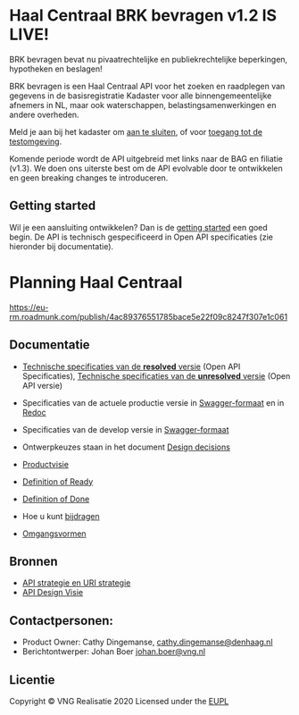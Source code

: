 # Haal Centraal BRK bevragen v1.2 IS LIVE!
BRK bevragen bevat nu pivaatrechtelijke en publiekrechtelijke beperkingen, hypotheken en beslagen! 

BRK bevragen is een Haal Centraal API voor het zoeken en raadplegen van gegevens in de basisregistratie Kadaster voor alle binnengemeentelijke afnemers in NL, maar ook waterschappen, belastingsamenwerkingen en andere overheden.

Meld je aan bij het kadaster om [aan te sluiten](https://formulieren.kadaster.nl/aanmelden_brk_bevragen), of voor [toegang tot de testomgeving](https://formulieren.kadaster.nl/aanmelden_brk_bevragen).

Komende periode wordt de API uitgebreid met links naar de BAG en filiatie (v1.3). We doen ons uiterste best om de API evolvable door te ontwikkelen en geen breaking changes te introduceren.

## Getting started
Wil je een aansluiting ontwikkelen? Dan is de [getting started](./docs/getting-started.md) een goed begin. De API is technisch gespecificeerd in Open API specificaties (zie hieronder bij documentatie).

# Planning Haal Centraal
https://eu-rm.roadmunk.com/publish/4ac89376551785bace5e22f09c8247f307e1c061

## Documentatie
* [Technische specificaties van de **resolved** versie](./specificatie/genereervariant) (Open API Specificaties), [Technische specificaties van de **unresolved** versie](./specificatie) (Open API versie)
* Specificaties van de actuele productie versie in [Swagger-formaat](https://vng-realisatie.github.io/Haal-Centraal-BRK-bevragen/swagger-ui/) en in [Redoc](https://vng-realisatie.github.io/Haal-Centraal-BRK-bevragen/redoc/)

* Specificaties van de develop versie in [Swagger-formaat](https://petstore.swagger.io/?url=https://raw.githubusercontent.com/VNG-Realisatie/Haal-Centraal-BRK-bevragen/develop/specificatie/genereervariant/openapi.yaml)

* Ontwerpkeuzes staan in het document [Design decisions](./docs/design_decisions.md)
* [Productvisie](./docs/productvision.md)
* [Definition of Ready](./docs/definition_of_ready.md)
* [Definition of Done](./docs/definition_of_done.md)
* Hoe u kunt [bijdragen](https://github.com/VNG-Realisatie/API-Kennisbank/blob/master/CONTRIBUTING.md)
* [Omgangsvormen](https://github.com/VNG-Realisatie/API-Kennisbank/blob/master/CODE_OF_CONDUCT.md)



## Bronnen
* [API strategie en URI strategie](https://aandeslagmetdeomgevingswet.nl/digitaal-stelsel/documenten/documenten/api-uri-strategie/)
* [API Design Visie](https://github.com/Geonovum/KP-APIs/blob/master/Werkgroep%20Design%20Visie/API%20Design%20Visie.md)

## Contactpersonen:
* Product Owner: Cathy Dingemanse, cathy.dingemanse@denhaag.nl
* Berichtontwerper: Johan Boer johan.boer@vng.nl

## Licentie
Copyright &copy; VNG Realisatie 2020
Licensed under the [EUPL](../LICENCE.md)
